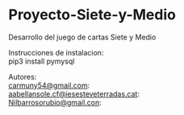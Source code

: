 # Proyecto-Siete-y-Medio


Desarrollo del juego de cartas Siete y Medio


Instrucciones de instalacion:<br>
  pip3 install pymysql
  
 Autores:<br>
  carmuny54@gmail.com:<br>
  aabellansole.cf@iesesteveterradas.cat:<br>
  Nilbarrosorubio@gmail.con:<br>
  
  
  
